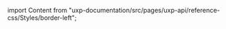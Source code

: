 
import Content from "uxp-documentation/src/pages/uxp-api/reference-css/Styles/border-left";

<Content query="product=xd"/>
